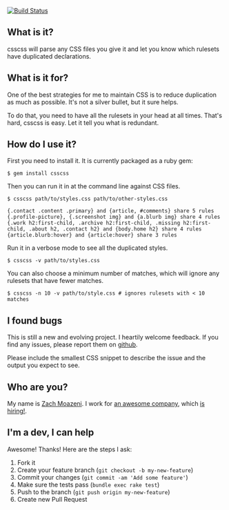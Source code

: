 [![Build Status](https://travis-ci.org/zmoazeni/csscss.png?branch=master)](https://travis-ci.org/zmoazeni/csscss)

## What is it? ##

csscss will parse any CSS files you give it and let you know which
rulesets have duplicated declarations.

## What is it for? ##

One of the best strategies for me to maintain CSS is to reduce
duplication as much as possible. It's not a silver bullet, but it sure
helps.

To do that, you need to have all the rulesets in your head at all times.
That's hard, csscss is easy. Let it tell you what is redundant.

## How do I use it? ##

First you need to install it. It is currently packaged as a ruby gem:

    $ gem install csscss

Then you can run it in at the command line against CSS files.

    $ csscss path/to/styles.css path/to/other-styles.css

    {.contact .content .primary} and {article, #comments} share 5 rules
    {.profile-picture}, {.screenshot img} and {a.blurb img} share 4 rules
    {.work h2:first-child, .archive h2:first-child, .missing h2:first-child, .about h2, .contact h2} and {body.home h2} share 4 rules
    {article.blurb:hover} and {article:hover} share 3 rules

Run it in a verbose mode to see all the duplicated styles.

    $ csscss -v path/to/styles.css

You can also choose a minimum number of matches, which will ignore any
rulesets that have fewer matches.

    $ csscss -n 10 -v path/to/style.css # ignores rulesets with < 10 matches

## I found bugs ##

This is still a new and evolving project. I heartily welcome feedback.
If you find any issues, please report them on
[github](https://github.com/zmoazeni/csscss/issues).

Please include the smallest CSS snippet to describe the issue and the
output you expect to see.

## Who are you? ##

My name is [Zach Moazeni](https://twitter.com/zmoazeni). I work for [an
awesome company](http://www.getharvest.com/), which [is
hiring!](http://www.getharvest.com/careers).

## I'm a dev, I can help ##

Awesome! Thanks! Here are the steps I ask:

1. Fork it
2. Create your feature branch (`git checkout -b my-new-feature`)
3. Commit your changes (`git commit -am 'Add some feature'`)
4. Make sure the tests pass (`bundle exec rake test`)
5. Push to the branch (`git push origin my-new-feature`)
6. Create new Pull Request
